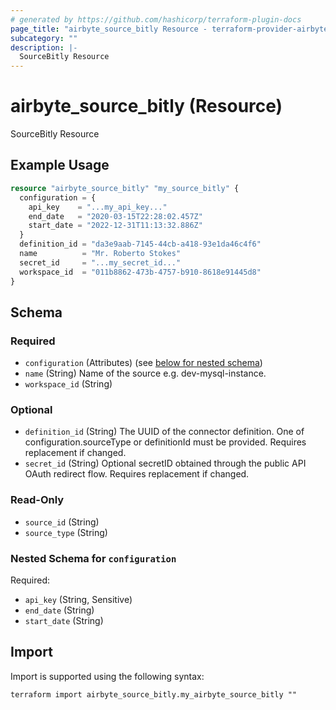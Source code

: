 ```yaml
---
# generated by https://github.com/hashicorp/terraform-plugin-docs
page_title: "airbyte_source_bitly Resource - terraform-provider-airbyte"
subcategory: ""
description: |-
  SourceBitly Resource
---
```


# airbyte_source_bitly (Resource)

SourceBitly Resource

## Example Usage

```terraform
resource "airbyte_source_bitly" "my_source_bitly" {
  configuration = {
    api_key    = "...my_api_key..."
    end_date   = "2020-03-15T22:28:02.457Z"
    start_date = "2022-12-31T11:13:32.886Z"
  }
  definition_id = "da3e9aab-7145-44cb-a418-93e1da46c4f6"
  name          = "Mr. Roberto Stokes"
  secret_id     = "...my_secret_id..."
  workspace_id  = "011b8862-473b-4757-b910-8618e91445d8"
}
```

<!-- schema generated by tfplugindocs -->
## Schema

### Required

- `configuration` (Attributes) (see [below for nested schema](#nestedatt--configuration))
- `name` (String) Name of the source e.g. dev-mysql-instance.
- `workspace_id` (String)

### Optional

- `definition_id` (String) The UUID of the connector definition. One of configuration.sourceType or definitionId must be provided. Requires replacement if changed.
- `secret_id` (String) Optional secretID obtained through the public API OAuth redirect flow. Requires replacement if changed.

### Read-Only

- `source_id` (String)
- `source_type` (String)

<a id="nestedatt--configuration"></a>
### Nested Schema for `configuration`

Required:

- `api_key` (String, Sensitive)
- `end_date` (String)
- `start_date` (String)

## Import

Import is supported using the following syntax:

```shell
terraform import airbyte_source_bitly.my_airbyte_source_bitly ""
```
